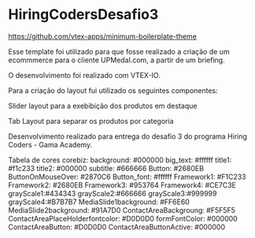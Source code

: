 # HiringCodersDesafio3

https://github.com/vtex-apps/minimum-boilerplate-theme

Esse template foi utilizado para que fosse realizado a criação de um ecommmerce para o cliente UPMedal.com, a partir de um briefing.

O desenvolvimento foi realizado com VTEX-IO.

Para a criação do layout fui utilizado os seguintes componentes:

Slider layout para a exebibição dos produtos em destaque

Tab Layout para separar os produtos por categoria

Desenvolvimento realizado para entrega do desafio 3 do programa Hiring Coders - Gama Academy.


Tabela de cores corebiz:
background: #000000
big_text: #ffffff
title1: #f1c233
title2: #000000
subtitle: #666666
Button: #2680EB
ButtonOnMouseOver: #2870C6
Button_font: #ffffff
Framework1: #F1C233
Framework2: #2680EB
Framework3: #953764
Framework4: #CE7C3E
grayScale1:#434343
grayScale2:#666666
grayScale3:#999999
grayScale4:#B7B7B7
MediaSlide1background: #FF6E60
MediaSlide2background: #91A7D0
ContactAreaBackgroung: #F5F5F5
ContactAreaPlaceHolderfontcolor: #D0D0D0
formFontColor: #000000
ContactAreaButton: #D0D0D0
ContactAreaButtonActive: #000000
